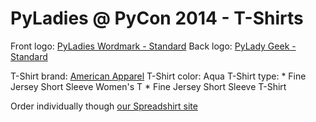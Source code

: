 # PyLadies @ PyCon 2014 - T-Shirts

Front logo: [PyLadies Wordmark - Standard][0]
Back logo: [PyLady Geek - Standard][1]

T-Shirt brand: [American Apparel][2]
T-Shirt color: Aqua
T-Shirt type:
    * Fine Jersey Short Sleeve Women's T
    * Fine Jersey Short Sleeve T-Shirt

Order individually though [our Spreadshirt site][3]


[0]: https://github.com/pyladies/pyladies-assets/blob/master/wordmark/ai/pyladies_wordmark_standard_white.ai
[1]: https://github.com/pyladies/pyladies-assets/blob/master/geek/ai/pylady_geek_full_standard.ai
[2]: http://store.americanapparel.net/fine-jersey-short-sleeve-women-s-t_2102
[3]: http://pyladies.spreadshirt.com/
